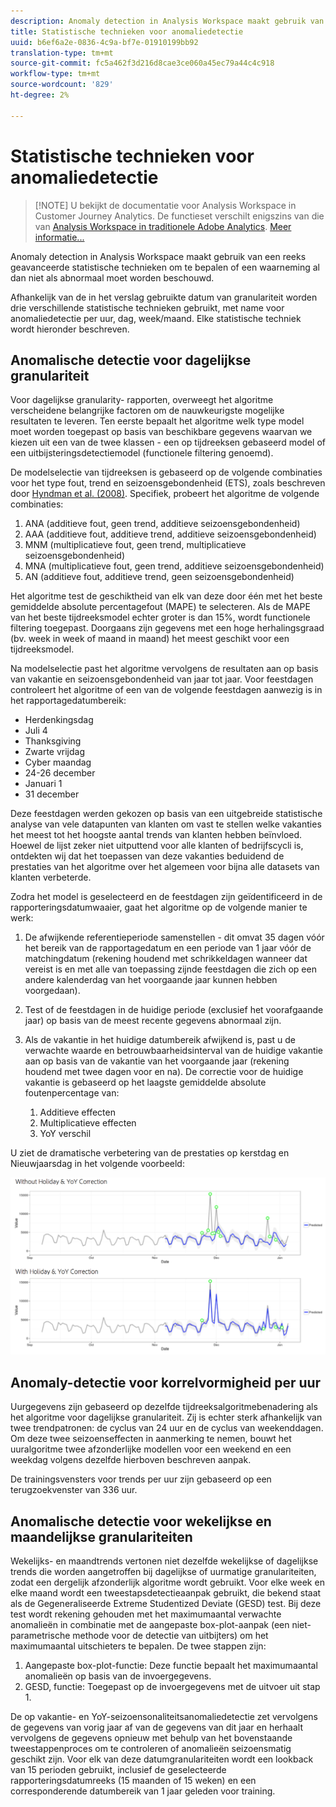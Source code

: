 ```yaml
---
description: Anomaly detection in Analysis Workspace maakt gebruik van een reeks geavanceerde statistische technieken om te bepalen of een waarneming al dan niet als abnormaal moet worden beschouwd.
title: Statistische technieken voor anomaliedetectie
uuid: b6ef6a2e-0836-4c9a-bf7e-01910199bb92
translation-type: tm+mt
source-git-commit: fc5a462f3d216d8cae3ce060a45ec79a44c4c918
workflow-type: tm+mt
source-wordcount: '829'
ht-degree: 2%

---
```



# Statistische technieken voor anomaliedetectie

>[!NOTE] U bekijkt de documentatie voor Analysis Workspace in Customer Journey Analytics. De functieset verschilt enigszins van die van [Analysis Workspace in traditionele Adobe Analytics](https://docs.adobe.com/content/help/en/analytics/analyze/analysis-workspace/home.html). [Meer informatie...](/help/getting-started/cja-aa.md)

Anomaly detection in Analysis Workspace maakt gebruik van een reeks geavanceerde statistische technieken om te bepalen of een waarneming al dan niet als abnormaal moet worden beschouwd.

Afhankelijk van de in het verslag gebruikte datum van granulariteit worden drie verschillende statistische technieken gebruikt, met name voor anomaliedetectie per uur, dag, week/maand. Elke statistische techniek wordt hieronder beschreven.

## Anomalische detectie voor dagelijkse granulariteit

Voor dagelijkse granularity- rapporten, overweegt het algoritme verscheidene belangrijke factoren om de nauwkeurigste mogelijke resultaten te leveren. Ten eerste bepaalt het algoritme welk type model moet worden toegepast op basis van beschikbare gegevens waarvan we kiezen uit een van de twee klassen - een op tijdreeksen gebaseerd model of een uitbijsteringsdetectiemodel (functionele filtering genoemd).

De modelselectie van tijdreeksen is gebaseerd op de volgende combinaties voor het type fout, trend en seizoensgebondenheid (ETS), zoals beschreven door [Hyndman et al. (2008)](https://www.springer.com/us/book/9783540719168). Specifiek, probeert het algoritme de volgende combinaties:

1. ANA (additieve fout, geen trend, additieve seizoensgebondenheid)
1. AAA (additieve fout, additieve trend, additieve seizoensgebondenheid)
1. MNM (multiplicatieve fout, geen trend, multiplicatieve seizoensgebondenheid)
1. MNA (multiplicatieve fout, geen trend, additieve seizoensgebondenheid)
1. AN (additieve fout, additieve trend, geen seizoensgebondenheid)

Het algoritme test de geschiktheid van elk van deze door één met het beste gemiddelde absolute percentagefout (MAPE) te selecteren. Als de MAPE van het beste tijdreeksmodel echter groter is dan 15%, wordt functionele filtering toegepast. Doorgaans zijn gegevens met een hoge herhalingsgraad (bv. week in week of maand in maand) het meest geschikt voor een tijdreeksmodel.

Na modelselectie past het algoritme vervolgens de resultaten aan op basis van vakantie en seizoensgebondenheid van jaar tot jaar. Voor feestdagen controleert het algoritme of een van de volgende feestdagen aanwezig is in het rapportagedatumbereik:

* Herdenkingsdag
* Juli 4
* Thanksgiving
* Zwarte vrijdag
* Cyber maandag
* 24-26 december
* Januari 1
* 31 december

Deze feestdagen werden gekozen op basis van een uitgebreide statistische analyse van vele datapunten van klanten om vast te stellen welke vakanties het meest tot het hoogste aantal trends van klanten hebben beïnvloed. Hoewel de lijst zeker niet uitputtend voor alle klanten of bedrijfscycli is, ontdekten wij dat het toepassen van deze vakanties beduidend de prestaties van het algoritme over het algemeen voor bijna alle datasets van klanten verbeterde.

Zodra het model is geselecteerd en de feestdagen zijn geïdentificeerd in de rapporteringsdatumwaaier, gaat het algoritme op de volgende manier te werk:

1. De afwijkende referentieperiode samenstellen - dit omvat 35 dagen vóór het bereik van de rapportagedatum en een periode van 1 jaar vóór de matchingdatum (rekening houdend met schrikkeldagen wanneer dat vereist is en met alle van toepassing zijnde feestdagen die zich op een andere kalenderdag van het voorgaande jaar kunnen hebben voorgedaan).
1. Test of de feestdagen in de huidige periode (exclusief het voorafgaande jaar) op basis van de meest recente gegevens abnormaal zijn.
1. Als de vakantie in het huidige datumbereik afwijkend is, past u de verwachte waarde en betrouwbaarheidsinterval van de huidige vakantie aan op basis van de vakantie van het voorgaande jaar (rekening houdend met twee dagen voor en na). De correctie voor de huidige vakantie is gebaseerd op het laagste gemiddelde absolute foutenpercentage van:

   1. Additieve effecten
   1. Multiplicatieve effecten
   1. YoY verschil

U ziet de dramatische verbetering van de prestaties op kerstdag en Nieuwjaarsdag in het volgende voorbeeld:

![](assets/anomaly_statistics.png)

## Anomaly-detectie voor korrelvormigheid per uur

Uurgegevens zijn gebaseerd op dezelfde tijdreeksalgoritmebenadering als het algoritme voor dagelijkse granulariteit. Zij is echter sterk afhankelijk van twee trendpatronen: de cyclus van 24 uur en de cyclus van weekenddagen. Om deze twee seizoenseffecten in aanmerking te nemen, bouwt het uuralgoritme twee afzonderlijke modellen voor een weekend en een weekdag volgens dezelfde hierboven beschreven aanpak.

De trainingsvensters voor trends per uur zijn gebaseerd op een terugzoekvenster van 336 uur.

## Anomalische detectie voor wekelijkse en maandelijkse granulariteiten

Wekelijks- en maandtrends vertonen niet dezelfde wekelijkse of dagelijkse trends die worden aangetroffen bij dagelijkse of uurmatige granulariteiten, zodat een dergelijk afzonderlijk algoritme wordt gebruikt. Voor elke week en elke maand wordt een tweestapsdetectieaanpak gebruikt, die bekend staat als de Gegeneraliseerde Extreme Studentized Deviate (GESD) test. Bij deze test wordt rekening gehouden met het maximumaantal verwachte anomalieën in combinatie met de aangepaste box-plot-aanpak (een niet-parametrische methode voor de detectie van uitbijters) om het maximumaantal uitschieters te bepalen. De twee stappen zijn:

1. Aangepaste box-plot-functie: Deze functie bepaalt het maximumaantal anomalieën op basis van de invoergegevens.
1. GESD, functie: Toegepast op de invoergegevens met de uitvoer uit stap 1.

De op vakantie- en YoY-seizoensonaliteitsanomaliedetectie zet vervolgens de gegevens van vorig jaar af van de gegevens van dit jaar en herhaalt vervolgens de gegevens opnieuw met behulp van het bovenstaande tweestappenproces om te controleren of anomalieën seizoensmatig geschikt zijn. Voor elk van deze datumgranulariteiten wordt een lookback van 15 perioden gebruikt, inclusief de geselecteerde rapporteringsdatumreeks (15 maanden of 15 weken) en een corresponderende datumbereik van 1 jaar geleden voor training.
